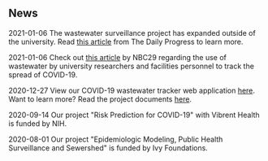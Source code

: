 ## News

2021-01-06 The wastewater surveillance project has expanded outside of the university. Read [this article](https://dailyprogress.com/news/local/govt-and-politics/wastewater-surveillance-for-covid-expands-to-greater-charlottesville-area/article_532223c0-37d7-11eb-8268-cb15607ce35e.html#tracking-source=home-top-story%E2%80%8B) from The Daily Progress to learn more.

2021-01-06 Check out [this article](https://www.nbc29.com/2020/12/13/uva-researchers-facilities-workers-test-wastewater-track-spread-covid-/) by NBC29 regarding the use of wastewater by university researchers and facilities personnel to track the spread of COVID-19. 

2020-12-27 View our COVID-19 wastewater tracker web application [here](Wastewatertracker). Want to learn more? Read the project documents [here](Wastewater).

2020-09-14 Our project "Risk Prediction for COVID-19" with Vibrent Health is funded by NIH.

2020-08-01 Our project "Epidemiologic Modeling, Public Health Surveillance and Sewershed" is funded by Ivy Foundations.
